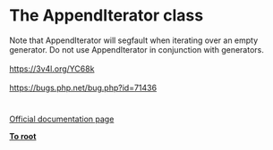 # The AppendIterator class




<div class="phpcode"><span class="html">
Note that AppendIterator will segfault when iterating over an empty generator. Do not use AppendIterator in conjunction with generators.<br><br><a href="https://3v4l.org/YC68k" rel="nofollow" target="_blank">https://3v4l.org/YC68k</a><br><br><a href="https://bugs.php.net/bug.php?id=71436" rel="nofollow" target="_blank">https://bugs.php.net/bug.php?id=71436</a></span>
</div>
  

#

[Official documentation page](https://www.php.net/manual/en/class.appenditerator.php)

**[To root](/README.md)**